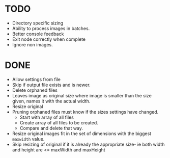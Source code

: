 # TODO

* Directory specific sizing
* Ability to process images in batches.
* Better console feedback
* Exit node correctly when complete
* Ignore non images.

# DONE

* Allow settings from file
* Skip if output file exists and is newer.
* Delete orphaned files
* Leaves image as original size where image is smaller than the size given, names it with the actual width.
* Resize original
* Pruning orphaned files must know if the sizes settings have changed.
  * Start with array of all files
  * Create array of all files to be created.
  * Compare and delete that way.
* Resize original images fit in the set of dimensions with the biggest `maxwidth` value.
* Skip resizing of original if it is already the appropriate size- ie both width and height are <= maxWidth and maxHeight

